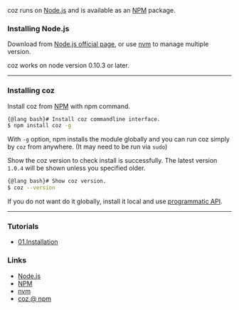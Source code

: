 coz runs on [Node.js][nodejs_url] and is available as an [NPM][npm_url] package.

### Installing Node.js

Download from [Node.js official page][nodejs_download_url], or use [nvm][nvm_url] to manage multiple version.

coz works on node version 0.10.3 or later.

___


### Installing coz

Install coz from [NPM][npm_url] with npm command.

```bash
{@lang bash}# Install coz commandline interface.
$ npm install coz -g
```

With `-g` option, npm installs the module globally and you can run coz simply by `coz` from anywhere.
(It may need to be run via `sudo`)

Show the coz version to check install is successfully.
The latest version `1.0.4` will be shown unless you specified older.

```bash
{@lang bash}# Show coz version.
$ coz --version
```

If you do not want do it globally, install it local and use [programmatic API][tutorial_programmatic_url].


___


### Tutorials

<!-- Tutorials start -->
+ [01.Installation](tutorial-01.Installation.html)
<!-- Tutorials end -->

### Links
+ [Node.js][nodejs_url]
+ [NPM][npm_url]
+ [nvm][nvm_url]
+ [coz @ npm][my_npm_url]

<!-- Links start -->
[nodejs_url]: http://nodejs.org/
[nodejs_download_url]: https://nodejs.org/download/
[npm_url]: https://www.npmjs.com/
[nvm_url]: https://github.com/creationix/nvm
[tutorial_install_url]: ./tutorial-01.Installation.html
[tutorial_programmatic_url]: ?

[my_npm_url]: http://www.npmjs.org/package/coz
<!-- Links END -->
